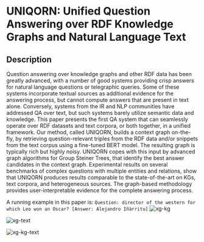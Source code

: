 # UNIQORN: Unified Question Answering over RDF Knowledge Graphs and Natural Language Text

## Description

Question answering over knowledge graphs and other RDF data has been greatly advanced, with a number of good systems providing crisp answers for natural language questions or telegraphic queries. Some of these systems incorporate textual sources as additional evidence for the answering process, but cannot compute answers that are present in text alone. Conversely, systems from the IR and NLP communities have addressed QA over text, but such systems barely utilize semantic data and knowledge. This paper presents the first QA system that can seamlessly operate over RDF datasets and text corpora, or both together, in a unified framework. Our method, called UNIQORN, builds a context graph on-the-fly, by retrieving question-relevant triples from the RDF data and/or snippets from the text corpus using a fine-tuned BERT model. The resulting graph is typically rich but highly noisy. UNIQORN copes with this input by advanced graph algorithms for Group Steiner Trees, that identify the best answer candidates in the context graph. Experimental results on several benchmarks of complex questions with multiple entities and relations, show that UNIQORN produces results comparable to the state-of-the-art on KGs, text corpora, and heterogeneous sources. The graph-based methodology provides user-interpretable evidence for the complete answering process.

A running example in this paper is:
```Question: director of the western for which Leo won an Oscar? [Answer: Alejandro Iñàrritu]```
![xg-kg](https://user-images.githubusercontent.com/12751379/133112528-08ac04af-e744-4576-bdce-9cb84d0e2096.png)

![xg-text](https://user-images.githubusercontent.com/12751379/133112436-148d2034-0379-4139-ae91-c209ec641df0.png)

![xg-kg-text](https://user-images.githubusercontent.com/12751379/133112556-8011ffbb-7aca-4705-ad78-cc7fbdcf9b9e.png)

